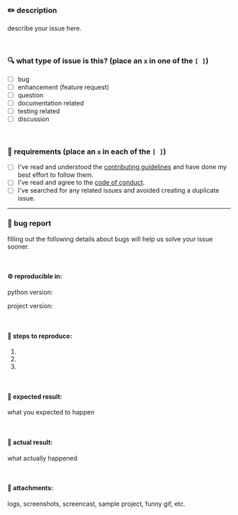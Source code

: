 ### ✏️ description

describe your issue here.

<br/>

### 🔍 what type of issue is this? (place an `x` in one of the `[ ]`)
- [ ] bug
- [ ] enhancement (feature request)
- [ ] question
- [ ] documentation related
- [ ] testing related
- [ ] discussion

<br/>

### 📌 requirements (place an `x` in each of the `[ ]`)
* [ ] I've read and understood the [contributing guidelines](https://github.com/Anti-Coding-Coding-Club/template/blob/master/CONTRIBUTING.md) and have done my best effort to follow them.
* [ ] I've read and agree to the [code of conduct](https://github.com/Anti-Coding-Coding-Club/template/blob/master/CODE_OF_CONDUCT.md).
* [ ] I've searched for any related issues and avoided creating a duplicate issue.

---

### 🐞 bug report

filling out the following details about bugs will help us solve your issue sooner.

<br/>

#### ⚙️ reproducible in:

python version:

project version:

<br/>

#### 🔬 steps to reproduce:

1.
2.
3.

<br/>

#### 🤔 expected result:

what you expected to happen

<br/>

#### 🫣 actual result:

what actually happened

<br/>

#### 📎 attachments:

logs, screenshots, screencast, sample project, funny gif, etc.
